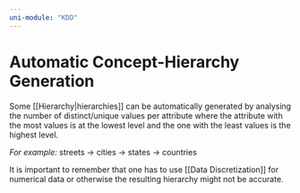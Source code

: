 ```yaml
---
uni-module: "KDD"
---
```


# Automatic Concept-Hierarchy Generation

Some [[Hierarchy|hierarchies]] can be automatically generated by analysing the number of distinct/unique values per attribute where the attribute with the most values is at the lowest level and the one with the least values is the highest level.

_For example:_
streets → cities → states → countries

It is important to remember that one has to use [[Data Discretization]] for numerical data or otherwise the resulting hierarchy might not be accurate.
